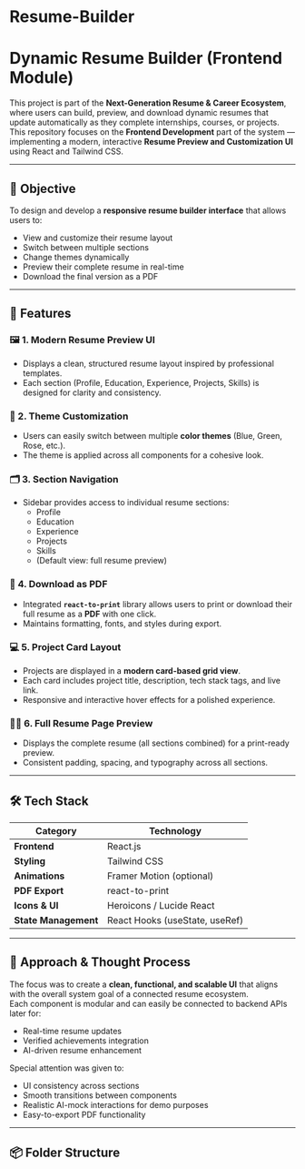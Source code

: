 # Resume-Builder
#  Dynamic Resume Builder (Frontend Module)

This project is part of the **Next-Generation Resume & Career Ecosystem**, where users can build, preview, and download dynamic resumes that update automatically as they complete internships, courses, or projects.  
This repository focuses on the **Frontend Development** part of the system — implementing a modern, interactive **Resume Preview and Customization UI** using React and Tailwind CSS.

---

## 🎯 Objective

To design and develop a **responsive resume builder interface** that allows users to:
- View and customize their resume layout
- Switch between multiple sections
- Change themes dynamically
- Preview their complete resume in real-time
- Download the final version as a PDF

---

## 🧩 Features

### 🖼️ 1. Modern Resume Preview UI
- Displays a clean, structured resume layout inspired by professional templates.
- Each section (Profile, Education, Experience, Projects, Skills) is designed for clarity and consistency.

### 🎨 2. Theme Customization
- Users can easily switch between multiple **color themes** (Blue, Green, Rose, etc.).
- The theme is applied across all components for a cohesive look.

### 🗂️ 3. Section Navigation
- Sidebar provides access to individual resume sections:
  - Profile  
  - Education  
  - Experience  
  - Projects  
  - Skills  
  - (Default view: full resume preview)


### 🧾 4. Download as PDF
- Integrated **`react-to-print`** library allows users to print or download their full resume as a **PDF** with one click.
- Maintains formatting, fonts, and styles during export.

### 💻 5. Project Card Layout
- Projects are displayed in a **modern card-based grid view**.
- Each card includes project title, description, tech stack tags, and live link.
- Responsive and interactive hover effects for a polished experience.

### 🧍‍♂️ 6. Full Resume Page Preview
- Displays the complete resume (all sections combined) for a print-ready preview.
- Consistent padding, spacing, and typography across all sections.

---

## 🛠️ Tech Stack

| Category | Technology |
|-----------|-------------|
| **Frontend** | React.js |
| **Styling** | Tailwind CSS |
| **Animations** | Framer Motion (optional) |
| **PDF Export** | react-to-print |
| **Icons & UI** | Heroicons / Lucide React |
| **State Management** | React Hooks (useState, useRef) |

---

## 🧠 Approach & Thought Process

The focus was to create a **clean, functional, and scalable UI** that aligns with the overall system goal of a connected resume ecosystem.  
Each component is modular and can easily be connected to backend APIs later for:
- Real-time resume updates
- Verified achievements integration
- AI-driven resume enhancement

Special attention was given to:
- UI consistency across sections  
- Smooth transitions between components  
- Realistic AI-mock interactions for demo purposes  
- Easy-to-export PDF functionality  

---

## 📦 Folder Structure

